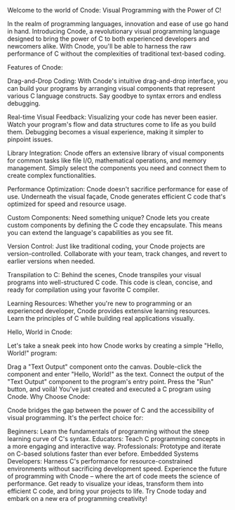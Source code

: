 

Welcome to the world of Cnode: Visual Programming with the Power of C!

In the realm of programming languages, innovation and ease of use go hand in hand. Introducing Cnode, a revolutionary visual programming language designed to bring the power of C to both experienced developers and newcomers alike. With Cnode, you'll be able to harness the raw performance of C without the complexities of traditional text-based coding.

Features of Cnode:

Drag-and-Drop Coding: With Cnode's intuitive drag-and-drop interface, you can build your programs by arranging visual components that represent various C language constructs. Say goodbye to syntax errors and endless debugging.

Real-time Visual Feedback: Visualizing your code has never been easier. Watch your program's flow and data structures come to life as you build them. Debugging becomes a visual experience, making it simpler to pinpoint issues.

Library Integration: Cnode offers an extensive library of visual components for common tasks like file I/O, mathematical operations, and memory management. Simply select the components you need and connect them to create complex functionalities.

Performance Optimization: Cnode doesn't sacrifice performance for ease of use. Underneath the visual façade, Cnode generates efficient C code that's optimized for speed and resource usage.

Custom Components: Need something unique? Cnode lets you create custom components by defining the C code they encapsulate. This means you can extend the language's capabilities as you see fit.

Version Control: Just like traditional coding, your Cnode projects are version-controlled. Collaborate with your team, track changes, and revert to earlier versions when needed.

Transpilation to C: Behind the scenes, Cnode transpiles your visual programs into well-structured C code. This code is clean, concise, and ready for compilation using your favorite C compiler.

Learning Resources: Whether you're new to programming or an experienced developer, Cnode provides extensive learning resources. Learn the principles of C while building real applications visually.

Hello, World in Cnode:

Let's take a sneak peek into how Cnode works by creating a simple "Hello, World!" program:

Drag a "Text Output" component onto the canvas.
Double-click the component and enter "Hello, World!" as the text.
Connect the output of the "Text Output" component to the program's entry point.
Press the "Run" button, and voilà! You've just created and executed a C program using Cnode.
Why Choose Cnode:

Cnode bridges the gap between the power of C and the accessibility of visual programming. It's the perfect choice for:

Beginners: Learn the fundamentals of programming without the steep learning curve of C's syntax.
Educators: Teach C programming concepts in a more engaging and interactive way.
Professionals: Prototype and iterate on C-based solutions faster than ever before.
Embedded Systems Developers: Harness C's performance for resource-constrained environments without sacrificing development speed.
Experience the future of programming with Cnode – where the art of code meets the science of performance. Get ready to visualize your ideas, transform them into efficient C code, and bring your projects to life. Try Cnode today and embark on a new era of programming creativity!






